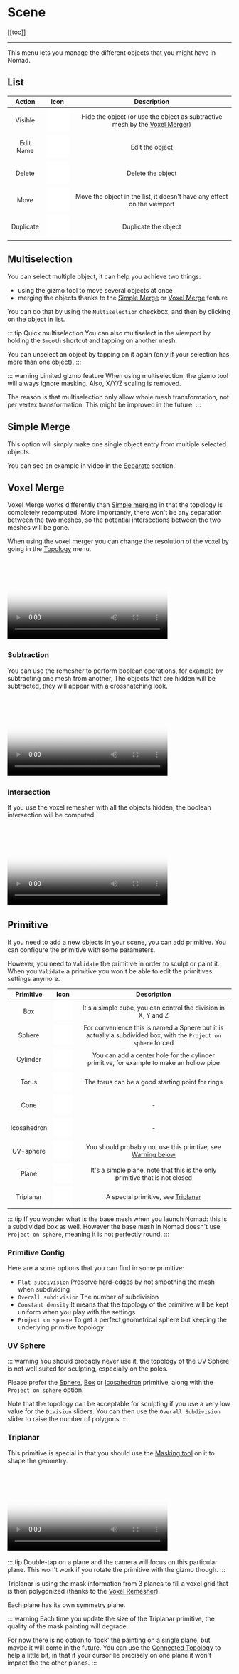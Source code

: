 # Scene

[[toc]]

---

This menu lets you manage the different objects that you might have in Nomad.

## List
| Action       | Icon                                                           | Description  |
| :---:        | :---:                                                          | :---:        |
| Visible      | <img src='./images/common/show.png'      class='icon-image'/>  | Hide the object (or use the object as subtractive mesh by the [Voxel Merger](#subtraction)) |
| Edit Name    | <img src='./images/common/pencil.png'    class='icon-image'/>  | Edit the object |
| Delete       | <img src='./images/common/trash.png'     class='icon-image'/>  | Delete the object |
| Move         | <img src='./images/common/move.png'      class='icon-image'/>  | Move the object in the list, it doesn't have any effect on the viewport |
| Duplicate    | <img src='./images/common/duplicate.png' class='icon-image'/>  | Duplicate the object |

## Multiselection
You can select multiple object, it can help you achieve two things:
- using the gizmo tool to move several objects at once
- merging the objects thanks to the [Simple Merge](#simple-merge) or [Voxel Merge](#voxel-merge) feature

You can do that by using the `Multiselection` checkbox, and then by clicking on the object in list.

::: tip Quick multiselection
You can also multiselect in the viewport by holding the `Smooth` shortcut and tapping on another mesh.

You can unselect an object by tapping on it again (only if your selection has more than one object).
:::

::: warning Limited gizmo feature
When using multiselection, the gizmo tool will always ignore masking.
Also, X/Y/Z scaling is removed.

The reason is that multiselection only allow whole mesh transformation, not per vertex transformation.
This might be improved in the future.
:::



## Simple Merge
This option will simply make one single object entry from multiple selected objects.

You can see an example in video in the [Separate](#separate) section.


## Voxel Merge
Voxel Merge works differently than [Simple merging](#simple-merge) in that the topology is completely recomputed.
More importantly, there won't be any separation between the two meshes, so the potential intersections between the two meshes will be gone.

When using the voxel merger you can change the resolution of the voxel by going in the [Topology](topology.md) menu.

<video width='360' preload='metadata' poster='./videos/merge_add.jpg' controls>
    <source src='./videos/merge_add.mp4' type='video/mp4'>
</video>


### Subtraction
You can use the remesher to perform boolean operations, for example by subtracting one mesh from another,
The objects that are hidden will be subtracted, they will appear with a crosshatching look.

<video width='360' preload='metadata' poster='./videos/merge_sub.jpg' controls>
    <source src='./videos/merge_sub.mp4' type='video/mp4'>
</video>


### Intersection
If you use the voxel remesher with all the objects hidden, the boolean intersection will be computed.

<video width='360' preload='metadata' poster='./videos/merge_inter.jpg' controls>
    <source src='./videos/merge_inter.mp4' type='video/mp4'>
</video>


## Primitive

If you need to add a new objects in your scene, you can add primitive.
You can configure the primitive with some parameters.

However, you need to `Validate` the primitive in order to sculpt or paint it.
When you `Validate` a primitive you won't be able to edit the primitives settings anymore.

| Primitive   | Icon                                                            | Description |
| :---:       | :---:                                                           |:---:|
| Box         | <img src='./images/common/cube.png'        class='icon-image'/> | It's a simple cube, you can control the division in X, Y and Z |
| Sphere      | <img src='./images/common/sphere.png'      class='icon-image'/> | For convenience this is named a Sphere but it is actually a subdivided box, with the `Project on sphere` forced |
| Cylinder    | <img src='./images/common/cylinder.png'    class='icon-image'/> | You can add a center hole for the cylinder primitive, for example to make an hollow pipe |
| Torus       | <img src='./images/common/torus.png'       class='icon-image'/> | The torus can be a good starting point for rings |
| Cone        | <img src='./images/common/cone.png'        class='icon-image'/> | - |
| Icosahedron | <img src='./images/common/icosahedron.png' class='icon-image'/> | - |
| UV-sphere   | <img src='./images/common/sphere.png'      class='icon-image'/> | You should probably not use this primtive, see [Warning below](#sphere-warning) |
| Plane       | <img src='./images/common/rectangle.png'   class='icon-image'/> | It's a simple plane, note that this is the only primitive that is not closed |
| Triplanar   | <img src='./images/common/sphere.png'      class='icon-image'/> | A special primitive, see [Triplanar](triplanar) |

::: tip
If you wonder what is the base mesh when you launch Nomad: this is a subdivided box as well.
However the base mesh in Nomad doesn't use `Project on sphere`, meaning it is not perfectly round.
:::

### Primitive Config
Here are a some options that you can find in some primitive:
- `Flat subdivision` Preserve hard-edges by not smoothing the mesh when subdividing
- `Overall subdivision` The number of subdivision
- `Constant density` It means that the topology of the primitive will be kept uniform when you play with the settings
- `Project on sphere` To get a perfect geometrical sphere but keeping the underlying primitive topology


### UV Sphere
::: warning
You should probably never use it, the topology of the UV Sphere is not well suited for sculpting, especially on the poles.

Please prefer the [Sphere](#sphere), [Box](#box) or [Icosahedron](#icosahedron) primitive, along with the `Project on sphere` option.

Note that the topology can be acceptable for sculpting if you use a very low value for the `Division` sliders.
You can then use the `Overall Subdivision` slider to raise the number of polygons.
:::


### Triplanar
This primitive is special in that you should use the [Masking tool](tools.md#mask) on it to shape the geometry.

<video width='360' preload='metadata' poster='./videos/triplanar.jpg' controls>
    <source src='./videos/triplanar.mp4' type='video/mp4'>
</video>

::: tip
Double-tap on a plane and the camera will focus on this particular plane.
This won't work if you rotate the primitive with the gizmo though.
:::

Triplanar is using the mask information from 3 planes to fill a voxel grid that is then polygonized (thanks to the [Voxel Remesher](topology.md#voxel-remeshere)).

Each plane has its own symmetry plane.

::: warning
Each time you update the size of the Triplanar primitive, the quality of the mask painting will degrade.

For now there is no option to 'lock' the painting on a single plane, but maybe it will come in the future.
You can use the [Connected Topology](stroke.md#connected-topology) to help a little bit, in that if your cursor lie precisely on one plane it won't impact the the other planes.
:::
